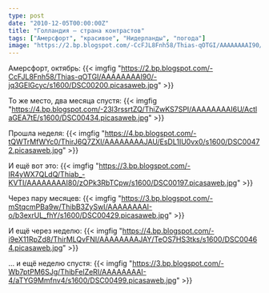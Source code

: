 ```yaml
---
type: post
date: "2010-12-05T00:00:00Z"
title: "Голландия — страна контрастов"
tags: ["Амерсфорт", "красивое", "Нидерланды", "погода"]
image: "https://2.bp.blogspot.com/-CcFJL8Fnh58/Thias-qOTGI/AAAAAAAAI90/-jq3GElGcyc/s1600/DSC00200.picasaweb.jpg"
---
```


Амерсфорт, октябрь:
{{< imgfig "https://2.bp.blogspot.com/-CcFJL8Fnh58/Thias-qOTGI/AAAAAAAAI90/-jq3GElGcyc/s1600/DSC00200.picasaweb.jpg" >}}

<!--more-->

То же место, два месяца спустя:
{{< imgfig "https://4.bp.blogspot.com/-23l3rssrtZQ/ThiZwKS7SPI/AAAAAAAAI6U/ActlaGEA7tE/s1600/DSC00434.picasaweb.jpg" >}}

Прошла неделя:
{{< imgfig "https://4.bp.blogspot.com/-tQWTrMfWYc0/ThirJ6Q7ZXI/AAAAAAAAJAU/EsDL1IU0vx0/s1600/DSC00472.picasaweb.jpg" >}}

И ещё вот это:
{{< imgfig "https://3.bp.blogspot.com/-IR4yWX7QLdQ/Thiab_-KVTI/AAAAAAAAI80/zOPk3RbTCpw/s1600/DSC00197.picasaweb.jpg" >}}

Через пару месяцев:
{{< imgfig "https://3.bp.blogspot.com/-mStqcmPBa9w/ThibB3ZySwI/AAAAAAAAI-o/b3exrUL_fhY/s1600/DSC00429.picasaweb.jpg" >}}

И ещё через неделю:
{{< imgfig "https://4.bp.blogspot.com/-i9eX11RpZd8/ThirMLQvFNI/AAAAAAAAJAY/TeOS7HS3tks/s1600/DSC00464.picasaweb.jpg" >}}

… и ещё неделю спустя:
{{< imgfig "https://3.bp.blogspot.com/-Wb7ptPM6SJg/ThibFelZeRI/AAAAAAAAI-4/aTYG9Mmfnv4/s1600/DSC00499.picasaweb.jpg" >}}

